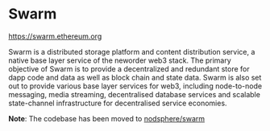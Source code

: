 # Swarm

https://swarm.ethereum.org

Swarm is a distributed storage platform and content distribution service, a native base layer service of the neworder web3 stack. The primary objective of Swarm is to provide a decentralized and redundant store for dapp code and data as well as block chain and state data. Swarm is also set out to provide various base layer services for web3, including node-to-node messaging, media streaming, decentralised database services and scalable state-channel infrastructure for decentralised service economies.

**Note**: The codebase has been moved to [nodsphere/swarm](https://github.com/nodsphere/swarm)
